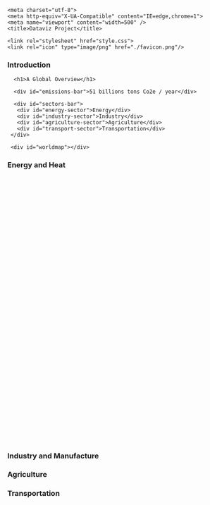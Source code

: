 <html class="no-js" lang="en">
<head>

	<meta charset="utf-8"> 
	<meta http-equiv="X-UA-Compatible" content="IE=edge,chrome=1">
	<meta name="viewport" content="width=500" />
	<title>Dataviz Project</title>

	<link rel="stylesheet" href="style.css">
	<link rel="icon" type="image/png" href="./favicon.png"/>
</head>
<body>
	<div id="content-wrapper">
    <section class="sections">
     <section class="panel">
      <h1>Introduction</h1>
    </section>
    <section class="panel">


      <h1>A Global Overview</h1>

      <div id="emissions-bar">51 billions tons Co2e / year</div>

      <div id="sectors-bar">
       <div id="energy-sector">Energy</div>
       <div id="industry-sector">Industry</div>
       <div id="agriculture-sector">Agriculture</div>
       <div id="transport-sector">Transportation</div>
     </div>

     <div id="worldmap"></div>

   </section>
   <section class="panel">
    <h1>Energy and Heat</h1>
    <div id='stackedBarChart' style="height: 600px; overflow-y: scroll;">
  </section>
  <section class="panel">
    <h1>Industry and Manufacture</h1>
    <div id="industryPlot"></div>
  </section>
  <section class="panel">
    <h1>Agriculture</h1>
    <div id="bubbleplot"></div>
    <p>
    </p>
  </section>
  <section class="panel">
    <h1>Transportation</h1>
    <div id="transportation"></div>
  </section>
</section>
</div>
</body>

<script src="d3.v5.min.js"></script>
<script src="d3-legend.min.js"></script>
<script src="scripts/d3.v4.min.js"></script>
<script src="scripts/queue.v1.min.js"></script>
<script src="scripts/topojson.v1.min.js"></script>
<script src="scripts/d3-geo-projection.v1.min.js"></script>
<script src="scripts/d3-tip.js"></script>
<script src='https://cdnjs.cloudflare.com/ajax/libs/babel-standalone/6.10.3/babel.min.js'></script>
<script src="scripts/map.js"></script>
<script src="scripts/bubble-plot.js"></script>
<script src="scripts/transportation.js"></script>
<script src="scripts/industry_plot.js"></script>
<script src="scripts/barChart.js"></script>
<script type="text/javascript">
  displayMap();
  displayBubblePlot();
  displayTransportationPlot()
  displayIndustryPlot()
  emissionChart();
</script>

</html>
